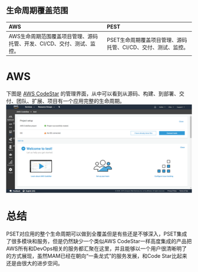 ## 生命周期覆盖范围

| AWS | PEST |
| :--- | :--- |
| AWS生命周期范围覆盖项目管理、源码托管、开发、CI/CD、交付、测试、监控。 | PSET生命周期覆盖项目管理、源码托管、CI/CD、交付、测试、监控。 |

# AWS
下图是 [AWS CodeStar](aws-codestar.md) 的管理界面，从中可以看到从源码、构建、到部署、交付、团队、扩展、项目有一个应用完整的生命周期。
![CodeStar控制面板](/assets/2019-02-17_124608.png)

# 总结
PSET对应用的整个生命周期可以做到全覆盖但是有些还是不够深入，PSET集成了很多模块和服务，但是仍然缺少一个类似AWS CodeStar一样高度集成的产品把AWS所有和DevOps相关的服务都汇聚在这里，并且能够以一个用户很清晰明了的方式展现，虽然MAM已经在朝向“一条龙式”的服务发展，和Code Star比起来还是由很大的进步空间。

